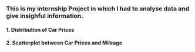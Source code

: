 ### This is my internship Project in which I had to analyse data and give insighful information.
#### 1. Distribution of Car Prices
#### 2. Scatterplot between Car Prices and Mileage
